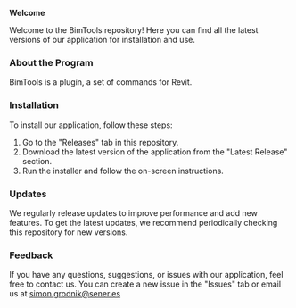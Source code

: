 **Welcome**

Welcome to the BimTools repository! Here you can find all the latest versions of our application for installation and use.

### About the Program
BimTools is a plugin, a set of commands for Revit.

### Installation
To install our application, follow these steps:

1. Go to the "Releases" tab in this repository.
2. Download the latest version of the application from the "Latest Release" section.
3. Run the installer and follow the on-screen instructions.
### Updates
We regularly release updates to improve performance and add new features. To get the latest updates, we recommend periodically checking this repository for new versions.

### Feedback
If you have any questions, suggestions, or issues with our application, feel free to contact us. You can create a new issue in the "Issues" tab or email us at simon.grodnik@sener.es
